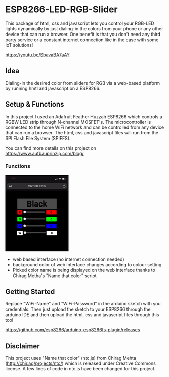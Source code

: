 # ESP8266-LED-RGB-Slider

This package of html, css and javascript lets you control your RGB-LED lights dynamically by just dialing-in the colors from your phone
or any other device that can run a browser. One benefit is that you don't need any third party service or a constant internet connection
like in the case with some IoT solutions! 

https://youtu.be/SbavaBA7aAY

## Idea

Dialing-in the desired color from sliders for RGB via a web-based platform by running hmtl and javascript on a ESP8266.

## Setup & Functions

In this project I used an Adafruit Feather Huzzah ESP8266 which controls a RGBW LED strip through N-channel MOSFET's. The microcontroller is connected to the home WiFi network and can be controlled from any device that can run a browser. The html, css and javascript files will run from the SPI Flash File System (SPIFFS).

You can find more details on this project on https://www.aufbauprinzip.com/blog/

### Functions

<img src="images/webdemo.gif" width="200">

* web based interface (no internet connection needed) 
* background color of web interface changes according to colour setting
* Picked color name is being displayed on the web interface thanks to Chirag Metha's "Name that color" script

## Getting Started

Replace "WiFi-Name" and "WiFi-Password" in the arduino sketch with you credentials. Then just upload the sketch to your ESP8266 through the arduino IDE and then upload the html, css and javascript files through this tool

https://github.com/esp8266/arduino-esp8266fs-plugin/releases

## Disclaimer

This project uses "Name that color" (ntc.js) from Chirag Mehta (http://chir.ag/projects/ntc/) which is released under Creative Commons license. A few lines of code in ntc.js have been changed for this project. 


